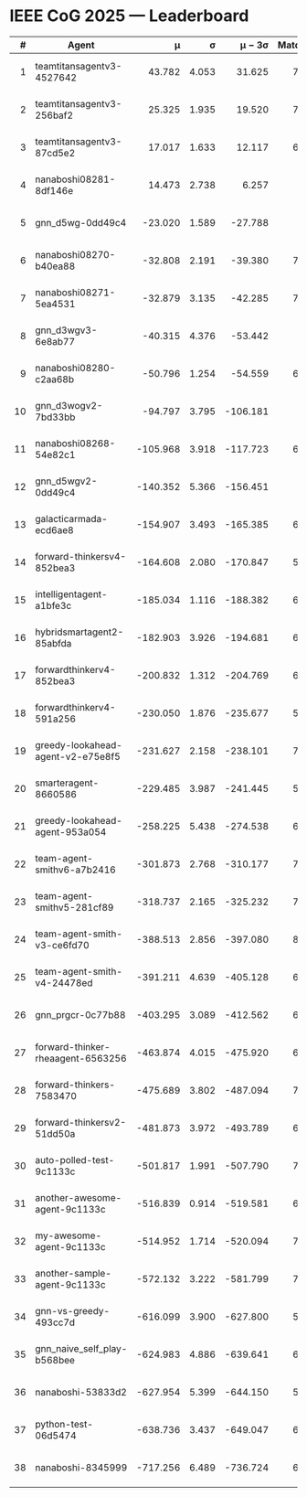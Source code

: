 # IEEE CoG 2025 — Leaderboard

| # | Agent | μ | σ | μ − 3σ | Matches | Updated |
|---:|---|---:|---:|---:|---:|---|
| 1 | teamtitansagentv3-4527642 | 43.782 | 4.053 | 31.625 | 7576 | 2025-08-30 13:27 |
| 2 | teamtitansagentv3-256baf2 | 25.325 | 1.935 | 19.520 | 7056 | 2025-08-30 13:27 |
| 3 | teamtitansagentv3-87cd5e2 | 17.017 | 1.633 | 12.117 | 6860 | 2025-08-30 13:27 |
| 4 | nanaboshi08281-8df146e | 14.473 | 2.738 | 6.257 | 276 | 2025-08-30 13:27 |
| 5 | gnn_d5wg-0dd49c4 | -23.020 | 1.589 | -27.788 | 160 | 2025-08-30 13:27 |
| 6 | nanaboshi08270-b40ea88 | -32.808 | 2.191 | -39.380 | 7300 | 2025-08-30 13:27 |
| 7 | nanaboshi08271-5ea4531 | -32.879 | 3.135 | -42.285 | 7378 | 2025-08-30 13:27 |
| 8 | gnn_d3wgv3-6e8ab77 | -40.315 | 4.376 | -53.442 | 158 | 2025-08-30 13:27 |
| 9 | nanaboshi08280-c2aa68b | -50.796 | 1.254 | -54.559 | 6718 | 2025-08-30 13:27 |
| 10 | gnn_d3wogv2-7bd33bb | -94.797 | 3.795 | -106.181 | 274 | 2025-08-30 13:27 |
| 11 | nanaboshi08268-54e82c1 | -105.968 | 3.918 | -117.723 | 6920 | 2025-08-30 13:27 |
| 12 | gnn_d5wgv2-0dd49c4 | -140.352 | 5.366 | -156.451 | 226 | 2025-08-30 13:27 |
| 13 | galacticarmada-ecd6ae8 | -154.907 | 3.493 | -165.385 | 6800 | 2025-08-30 13:27 |
| 14 | forward-thinkersv4-852bea3 | -164.608 | 2.080 | -170.847 | 5835 | 2025-08-30 13:27 |
| 15 | intelligentagent-a1bfe3c | -185.034 | 1.116 | -188.382 | 6088 | 2025-08-30 13:27 |
| 16 | hybridsmartagent2-85abfda | -182.903 | 3.926 | -194.681 | 6188 | 2025-08-30 13:27 |
| 17 | forwardthinkerv4-852bea3 | -200.832 | 1.312 | -204.769 | 6035 | 2025-08-30 13:27 |
| 18 | forwardthinkerv4-591a256 | -230.050 | 1.876 | -235.677 | 5998 | 2025-08-30 13:27 |
| 19 | greedy-lookahead-agent-v2-e75e8f5 | -231.627 | 2.158 | -238.101 | 7196 | 2025-08-30 13:27 |
| 20 | smarteragent-8660586 | -229.485 | 3.987 | -241.445 | 5802 | 2025-08-30 13:27 |
| 21 | greedy-lookahead-agent-953a054 | -258.225 | 5.438 | -274.538 | 6544 | 2025-08-30 13:27 |
| 22 | team-agent-smithv6-a7b2416 | -301.873 | 2.768 | -310.177 | 7520 | 2025-08-30 13:27 |
| 23 | team-agent-smithv5-281cf89 | -318.737 | 2.165 | -325.232 | 7600 | 2025-08-30 13:27 |
| 24 | team-agent-smith-v3-ce6fd70 | -388.513 | 2.856 | -397.080 | 8118 | 2025-08-30 13:27 |
| 25 | team-agent-smith-v4-24478ed | -391.211 | 4.639 | -405.128 | 6898 | 2025-08-30 13:27 |
| 26 | gnn_prgcr-0c77b88 | -403.295 | 3.089 | -412.562 | 6610 | 2025-08-30 13:27 |
| 27 | forward-thinker-rheaagent-6563256 | -463.874 | 4.015 | -475.920 | 6288 | 2025-08-30 13:27 |
| 28 | forward-thinkers-7583470 | -475.689 | 3.802 | -487.094 | 7300 | 2025-08-30 13:27 |
| 29 | forward-thinkersv2-51dd50a | -481.873 | 3.972 | -493.789 | 6528 | 2025-08-30 13:27 |
| 30 | auto-polled-test-9c1133c | -501.817 | 1.991 | -507.790 | 7280 | 2025-08-30 13:27 |
| 31 | another-awesome-agent-9c1133c | -516.839 | 0.914 | -519.581 | 6820 | 2025-08-30 13:27 |
| 32 | my-awesome-agent-9c1133c | -514.952 | 1.714 | -520.094 | 7180 | 2025-08-30 13:27 |
| 33 | another-sample-agent-9c1133c | -572.132 | 3.222 | -581.799 | 7460 | 2025-08-30 13:27 |
| 34 | gnn-vs-greedy-493cc7d | -616.099 | 3.900 | -627.800 | 5980 | 2025-08-30 13:27 |
| 35 | gnn_naive_self_play-b568bee | -624.983 | 4.886 | -639.641 | 6040 | 2025-08-30 13:27 |
| 36 | nanaboshi-53833d2 | -627.954 | 5.399 | -644.150 | 5320 | 2025-08-30 13:27 |
| 37 | python-test-06d5474 | -638.736 | 3.437 | -649.047 | 6080 | 2025-08-30 13:27 |
| 38 | nanaboshi-8345999 | -717.256 | 6.489 | -736.724 | 6310 | 2025-08-30 13:27 |
